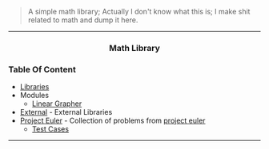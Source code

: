 >A simple math library; Actually I don't know what this is; I make shit related to math and dump it here.

---

<h3 align="center">Math Library</h3>


### Table Of Content

- [Libraries](lib/README.md)
- Modules
	- [Linear Grapher](lineargrapher)
- [External](external) - External Libraries
- [Project Euler](projecteuler) - Collection of problems from [project euler](https://projecteuler.net/about)
	- [Test Cases](tests/projecteulertest)

---

